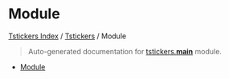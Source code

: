 # Module

[Tstickers Index](../README.md#tstickers-index) / [Tstickers](./index.md#tstickers) / Module

> Auto-generated documentation for [tstickers.__main__](../../../tstickers/__main__.py) module.
- [Module](#module)
